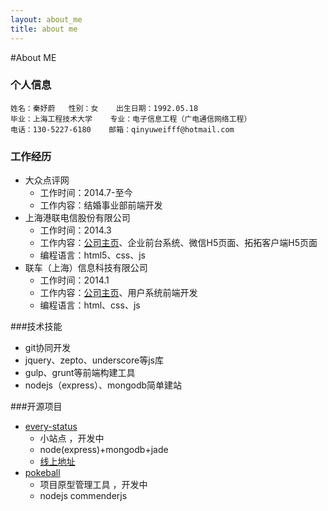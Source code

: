 ```yaml
---
layout: about_me
title: about me
---
```

#About ME

### 个人信息
```
姓名：秦妤蔚   性别：女    出生日期：1992.05.18
毕业：上海工程技术大学    专业：电子信息工程（广电通信网络工程）
电话：130-5227-6180    邮箱：qinyuweifff@hotmail.com
```

### 工作经历
- 大众点评网
    - 工作时间：2014.7-至今
    - 工作内容：结婚事业部前端开发
- 上海港联电信股份有限公司
    - 工作时间：2014.3
    - 工作内容：[公司主页](http://www.tuotuo.im/index)、企业前台系统、微信H5页面、拓拓客户端H5页面
    - 编程语言：html5、css、js
- 联车（上海）信息科技有限公司
    - 工作时间：2014.1
    - 工作内容：[公司主页](http://www.auto-linked.cn/About)、用户系统前端开发
    - 编程语言：html、css、js

###技术技能
- git协同开发
- jquery、zepto、underscore等js库
- gulp、grunt等前端构建工具
- nodejs（express）、mongodb简单建站

###开源项目
- [every-status](https://github.com/NoodleJS/every-status)
	- 小站点 ，开发中
	- node(express)+mongodb+jade
	- [线上地址](http://www.every-status.com)
- [pokeball](https://github.com/NoodleJS/pokeball)
	- 项目原型管理工具 ，开发中
	- nodejs commenderjs

